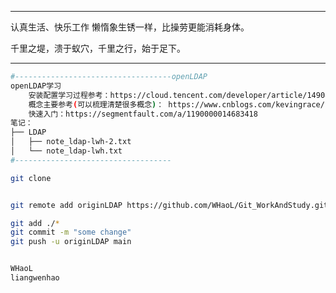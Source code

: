 -----------------------------------

认真生活、快乐工作 懒惰象生锈一样，比操劳更能消耗身体。

千里之堤，溃于蚁穴，千里之行，始于足下。

-----------------------------------



```bash
#-----------------------------------openLDAP
openLDAP学习
    安装配置学习过程参考：https://cloud.tencent.com/developer/article/1490857 
    概念主要参考(可以梳理清楚很多概念)： https://www.cnblogs.com/kevingrace/p/5773974.html 
	快速入门：https://segmentfault.com/a/1190000014683418 
笔记：
├── LDAP
│   ├── note_ldap-lwh-2.txt
│   └── note_ldap-lwh.txt
#----------------------------------- 
```


```bash
git clone 


git remote add originLDAP https://github.com/WHaoL/Git_WorkAndStudy.git

git add ./*
git commit -m "some change"
git push -u originLDAP main


WHaoL
liangwenhao
```